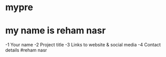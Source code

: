 # mypre
<h1>my name is reham nasr</h1>
-1 Your name 
-2 Project title 
-3 Links to website & social media 
-4 Contact details
#reham nasr
